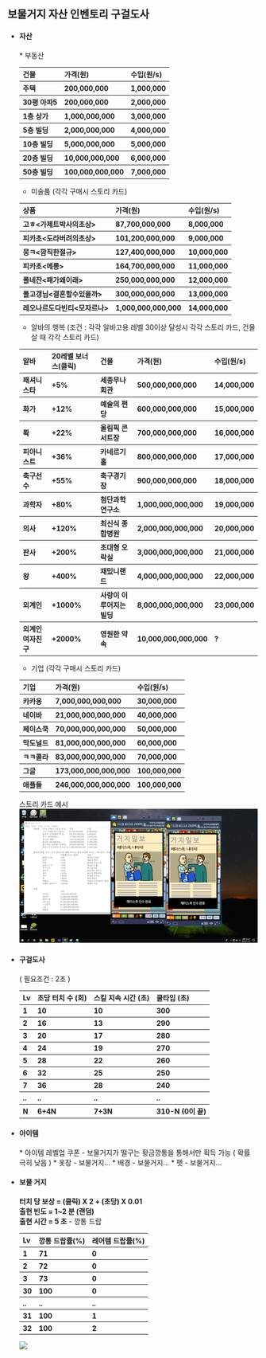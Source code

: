 <h2>보물거지 자산 인벤토리 구걸도사</h2>

* <h4> 자산 </h4>
  * 부동산<br>
  <table>
    <tr>
      <th>건물</th>
      <th>가격(원)</th>
      <th>수입(원/s)</th>
    </tr>
    <tr>
      <th>주택</th>
      <th>200,000,000</th>
      <th>1,000,000</th>
    </tr>
    <tr>
      <th>30평 아파5</th>
      <th>200,000,000</th>
      <th>2,000,000</th>
    </tr>
    <tr>
      <th>1층 상가</th>
      <th>1,000,000,000</th>
      <th>3,000,000</th>
    </tr>

    <tr>
      <th>5층 빌딩</th>
      <th>2,000,000,000</th>
      <th>4,000,000</th>
    </tr>
    <tr>
      <th>10층 빌딩</th>
      <th>5,000,000,000</th>
      <th>5,000,000</th>
    </tr>
    <tr>
      <th>20층 빌딩</th>
      <th>10,000,000,000</th>
      <th>6,000,000</th>
    </tr>
    <tr>
      <th>50층 빌딩</th>
      <th>100,000,000,000</th>
      <th>7,000,000</th>
    </tr>
  </table>

  * 미술품 (각각 구매시 스토리 카드)
  <table>
    <tr>
      <th>상품</th>
      <th>가격(원)</th>
      <th>수입(원/s)</th>
    </tr>
    <tr>
      <th>고ㅎ<가제트박사의초상></th>
      <th>87,700,000,000</th>
      <th>8,000,000</th>
    </tr>
    <tr>
      <th>피카초<도라버려의초상> </th>
      <th>101,200,000,000</th>
      <th>9,000,000</th>
    </tr>
    <tr>
      <th>뭉ㅋ<깜직한절규> </th>
      <th>127,400,000,000</th>
      <th>10,000,000</th>
    </tr>
    <tr>
      <th>피카초<메롱></th>
      <th>164,700,000,000 </th>
      <th>11,000,000</th>
    </tr>
    <tr>
      <th>폴네잔<패가왜이래> </th>
      <th>250,000,000,000</th>
      <th>12,000,000 </th>
    </tr>
    <tr>
      <th>폴고갱님<결혼할수있을까> </th>
      <th>300,000,000,000</th>
      <th>13,000,000</th>
    </tr>
    <tr>
      <th>레오나르도다빈티<모자르나> </th>
      <th>1,000,000,000,000</th>
      <th>14,000,000</th>
    </tr>
  </table>

  * 알바의 행복 (조건 : 각각 알바고용 레벨 30이상 달성시 각각 스토리 카드, 건물 살 때 각각 스토리 카드)
  <table>
    <tr>
      <th>알바</th>
      <th>20레벨 보너스(클릭)</th>
      <th>건물</th>
      <th>가격(원)</th>
      <th>수입(원/s)</th>
    </tr>
    <tr>
      <th>패셔니스타</th>
      <th>+5% </th>
      <th>세종무나회관</th>
      <th>500,000,000,000</th>
      <th>14,000,000</th>
    </tr>
    <tr>
      <th>화가</th>
      <th>+12%</th>
      <th>예술의 쩐당</th>
      <th>600,000,000,000</th>
      <th>15,000,000</th>
    </tr>
    <tr>
      <th>롹</th>
      <th>+22%</th>
      <th>올림픽 콘서트장 </th>
      <th>700,000,000,000</th>
      <th>16,000,000</th>
    </tr>
    <tr>
      <th>피아니스트</th>
      <th>+36%</th>
      <th>카네르기 홀</th>
      <th>800,000,000,000</th>
      <th>17,000,000</th>
    </tr>
    <tr>
      <th>축구선수</th>
      <th>+55%</th>
      <th>축구경기장 </th>
      <th>900,000,000,000</th>
      <th>18,000,000</th>
    </tr>
    <tr>
      <th>과학자</th>
      <th>+80%</th>
      <th>첨단과학 연구소 </th>
      <th>1,000,000,000,000</th>
      <th>19,000,000</th>
    </tr>
    <tr>
      <th>의사</th>
      <th>+120%</th>
      <th>최신식 종합병원</th>
      <th>2,000,000,000,000</th>
      <th>20,000,000</th>
    </tr>
    <tr>
      <th>판사</th>
      <th>+200%</th>
      <th>초대형 오락실</th>
      <th>3,000,000,000,000</th>
      <th>21,000,000</th>
    </tr>
    <tr>
      <th>왕</th>
      <th>+400%</th>
      <th>재밌니랜드 </th>
      <th>4,000,000,000,000</th>
      <th>22,000,000</th>
    </tr>
    <tr>
      <th>외계인</th>
      <th>+1000%</th>
      <th>사랑이 이루어지는 빌딩</th>
      <th>8,000,000,000,000</th>
      <th>23,000,000</th>
    </tr>
    <tr>
      <th>외계인 여자친구</th>
      <th>+2000%</th>
      <th>영원한 약속</th>
      <th>10,000,000,000,000</th>
      <th>?</th>
    </tr>
  </table>

  * 기업 (각각 구매시 스토리 카드)
  <table>
    <tr>
      <th>기업</th>
      <th>가격(원)</th>
      <th>수입(원/s)</th>
    </tr>
    <tr>
      <th>카카옹</th>
      <th>7,000,000,000,000</th>
      <th>30,000,000</th>
    </tr>
    <tr>
      <th>네이바</th>
      <th>21,000,000,000,000</th>
      <th>40,000,000</th>
    </tr>
    <tr>
      <th>페이스쿡 </th>
      <th>70,000,000,000,000</th>
      <th>50,000,000</th>
    </tr>
    <tr>
      <th>막도널드 </th>
      <th>81,000,000,000,000</th>
      <th>60,000,000</th>
    </tr>
    <tr>
      <th>ㅋㅋ콜라</th>
      <th>83,000,000,000,000</th>
      <th>70,000,000</th>
    </tr>
    <tr>
      <th>그글</th>
      <th>173,000,000,000,000 </th>
      <th>100,000,000</th>
    </tr>
    <tr>
      <th>애플들</th>
      <th>246,000,000,000,000</th>
      <th>100,000,000</th>
    </tr>
  </table>
  스토리 카드 예시
  <img src="Data\자산_기업_페이스쿡인수.png"></img>

* <h4>구걸도사</h4> ( 필요조건 : 2조 )
  <table>
    <tr>
      <th>Lv</th>
      <th>초당 터치 수 (회)</th>
      <th>스킬 지속 시간 (초)</th>
      <th>쿨타임 (초)</th>
    </tr>
    <tr>
      <th>1</th>
      <th>10</th>
      <th>10</th>
      <th>300</th>
    </tr>
    <tr>
      <th>2</th>
      <th>16</th>
      <th>13</th>
      <th>290</th>
    </tr>
    <tr>
      <th>3</th>
      <th>20</th>
      <th>17</th>
      <th>280</th>
    </tr>
    <tr>
      <th>4</th>
      <th>24</th>
      <th>19</th>
      <th>270</th>
    </tr>
    <tr>
      <th>5</th>
      <th>28</th>
      <th>22</th>
      <th>260</th>
    </tr>
    <tr>
      <th>6</th>
      <th>32</th>
      <th>25</th>
      <th>250</th>
    </tr>
    <tr>
      <th>7</th>
      <th>36</th>
      <th>28</th>
      <th>240</th>
    </tr>
    <tr>
      <th>..</th>
      <th>..</th>
      <th>..</th>
      <th>..</th>
    </tr>
    <tr>
      <th>N</th>
      <th>6+4N</th>
      <th>7+3N</th>
      <th>310-N (0이 끝)</th>
    </tr>
  </table>

* <h4>아이템</h4>
  * 아이템 레벨업 쿠폰
    - 보물거지가 떨구는 황금깡통을 통해서만 획득 가능 ( 확률 극히 낮음 )
  * 옷장
    - 보물거지...
  * 배경
    - 보물거지...
  * 펫
    - 보물거지...

* <h4>보물 거지</h4>
  <strong>터치 당 보상 = (클릭) X 2 + (초당) X 0.01</strong><br>
  <strong>출현 빈도 = 1~2 분 (랜덤)</strong><br>
  <strong>출현 시간 = 5 초</strong>
  - 깡통 드랍
  <table>
    <tr>
      <th>Lv</th>
      <th>깡통 드랍률(%)</th>
      <th>레어템 드랍률(%)</th>
    </tr>
    <tr>
      <th>1</th>
      <th>71</th>
      <th>0</th>
    </tr>
    <tr>
      <th>2</th>
      <th>72</th>
      <th>0</th>
    </tr>
    <tr>
      <th>3</th>
      <th>73</th>
      <th>0</th>
    </tr>
    <tr>
      <th>30</th>
      <th>100</th>
      <th>0</th>
    </tr>
    <tr>
      <th>..</th>
      <th>..</th>
      <th>..</th>
    </tr>
    <tr>
      <th>31</th>
      <th>100</th>
      <th>1</th>
    </tr>
    <tr>
      <th>32</th>
      <th>100</th>
      <th>2</th>
    </tr>
  </table>
  <img src="Data\보물거지_2_Crop.png"></img>

